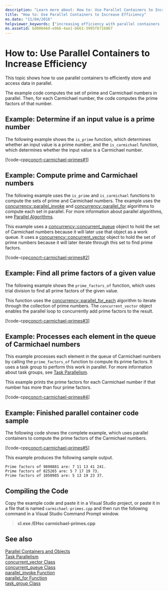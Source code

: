 ```yaml
---
description: "Learn more about: How to: Use Parallel Containers to Increase Efficiency"
title: "How to: Use Parallel Containers to Increase Efficiency"
ms.date: "11/04/2016"
helpviewer_keywords: ["increasing efficiency with parallel containers [Concurrency Runtime]", "concurrent_queue class, examples", "concurrent_vector class, examples"]
ms.assetid: bd00046d-e9b6-4ae1-b661-3995f671b867
---
```

# How to: Use Parallel Containers to Increase Efficiency

This topic shows how to use parallel containers to efficiently store and access data in parallel.

The example code computes the set of prime and Carmichael numbers in parallel. Then, for each Carmichael number, the code computes the prime factors of that number.

## Example: Determine if an input value is a prime number

The following example shows the `is_prime` function, which determines whether an input value is a prime number, and the `is_carmichael` function, which determines whether the input value is a Carmichael number.

[!code-cpp[concrt-carmichael-primes#1](../../parallel/concrt/codesnippet/cpp/how-to-use-parallel-containers-to-increase-efficiency_1.cpp)]

## Example: Compute prime and Carmichael numbers

The following example uses the `is_prime` and `is_carmichael` functions to compute the sets of prime and Carmichael numbers. The example uses the [concurrency::parallel_invoke](reference/concurrency-namespace-functions.md#parallel_invoke) and [concurrency::parallel_for](reference/concurrency-namespace-functions.md#parallel_for) algorithms to compute each set in parallel. For more information about parallel algorithms, see [Parallel Algorithms](../../parallel/concrt/parallel-algorithms.md).

This example uses a [concurrency::concurrent_queue](../../parallel/concrt/reference/concurrent-queue-class.md) object to hold the set of Carmichael numbers because it will later use that object as a work queue. It uses a [concurrency::concurrent_vector](../../parallel/concrt/reference/concurrent-vector-class.md) object to hold the set of prime numbers because it will later iterate through this set to find prime factors.

[!code-cpp[concrt-carmichael-primes#2](../../parallel/concrt/codesnippet/cpp/how-to-use-parallel-containers-to-increase-efficiency_2.cpp)]

## Example: Find all prime factors of a given value

The following example shows the `prime_factors_of` function, which uses trial division to find all prime factors of the given value.

This function uses the [concurrency::parallel_for_each](reference/concurrency-namespace-functions.md#parallel_for_each) algorithm to iterate through the collection of prime numbers. The `concurrent_vector` object enables the parallel loop to concurrently add prime factors to the result.

[!code-cpp[concrt-carmichael-primes#3](../../parallel/concrt/codesnippet/cpp/how-to-use-parallel-containers-to-increase-efficiency_3.cpp)]

## Example: Processes each element in the queue of Carmichael numbers

This example processes each element in the queue of Carmichael numbers by calling the `prime_factors_of` function to compute its prime factors. It uses a task group to perform this work in parallel. For more information about task groups, see [Task Parallelism](../../parallel/concrt/task-parallelism-concurrency-runtime.md).

This example prints the prime factors for each Carmichael number if that number has more than four prime factors.

[!code-cpp[concrt-carmichael-primes#4](../../parallel/concrt/codesnippet/cpp/how-to-use-parallel-containers-to-increase-efficiency_4.cpp)]

## Example: Finished parallel container code sample

The following code shows the complete example, which uses parallel containers to compute the prime factors of the Carmichael numbers.

[!code-cpp[concrt-carmichael-primes#5](../../parallel/concrt/codesnippet/cpp/how-to-use-parallel-containers-to-increase-efficiency_5.cpp)]

This example produces the following sample output.

```Output
Prime factors of 9890881 are: 7 11 13 41 241.
Prime factors of 825265 are: 5 7 17 19 73.
Prime factors of 1050985 are: 5 13 19 23 37.
```

## Compiling the Code

Copy the example code and paste it in a Visual Studio project, or paste it in a file that is named `carmichael-primes.cpp` and then run the following command in a Visual Studio Command Prompt window.

> **cl.exe /EHsc carmichael-primes.cpp**

## See also

[Parallel Containers and Objects](../../parallel/concrt/parallel-containers-and-objects.md)<br/>
[Task Parallelism](../../parallel/concrt/task-parallelism-concurrency-runtime.md)<br/>
[concurrent_vector Class](../../parallel/concrt/reference/concurrent-vector-class.md)<br/>
[concurrent_queue Class](../../parallel/concrt/reference/concurrent-queue-class.md)<br/>
[parallel_invoke Function](reference/concurrency-namespace-functions.md#parallel_invoke)<br/>
[parallel_for Function](reference/concurrency-namespace-functions.md#parallel_for)<br/>
[task_group Class](reference/task-group-class.md)
